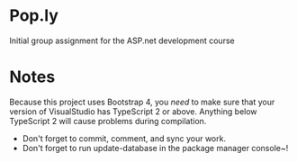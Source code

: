# Pop.ly
Initial group assignment for the ASP.net development course

# Notes
Because this project uses Bootstrap 4, you *need* to make sure that your version of VisualStudio has TypeScript 2 or above. Anything below TypeScript 2 will cause problems during compilation.

* Don't forget to commit, comment, and sync your work.
* Don't forget to run update-database in the package manager console~!
